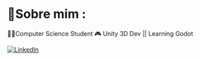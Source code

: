 # 💫Sobre mim :
👩‍💻Computer Science Student
🎮 Unity 3D Dev || Learning Godot



[![LinkedIn](https://img.shields.io/badge/LinkedIn-%230077B5.svg?logo=linkedin&logoColor=white)](https://linkedin.com/in/lipegabriell) 

